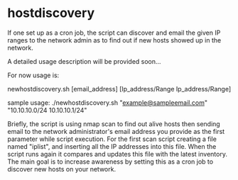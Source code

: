# hostdiscovery
If one set up as a cron job, the script can discover and email the given IP ranges to the network admin as to find out if new hosts showed up in the network. 

A detailed usage description will be provided soon...

For now usage is: 

newhostdiscovery.sh [email_address] [Ip_address/Range Ip_address/Range] 

sample usage: ./newhostdiscovery.sh "example@sampleemail.com" "10.10.10.0/24 10.10.10.1/24"

Briefly, the script is using nmap scan to find out alive hosts then sending email to the network administrator's email address you provide as the first parameter while script execution. For the first scan script creating a file named "iplist", and inserting all the IP addresses into this file. When the script runs again it compares and updates this file with the latest inventory. The main goal is to increase awareness by setting this as a cron job to discover new hosts on your network. 
